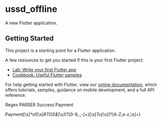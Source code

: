 # ussd_offline

A new Flutter application.

## Getting Started

This project is a starting point for a Flutter application.

A few resources to get you started if this is your first Flutter project:

- [Lab: Write your first Flutter app](https://flutter.dev/docs/get-started/codelab)
- [Cookbook: Useful Flutter samples](https://flutter.dev/docs/cookbook)

For help getting started with Flutter, view our
[online documentation](https://flutter.dev/docs), which offers tutorials,
samples, guidance on mobile development, and a full API reference.


Regex PARSER Success Payment

Payment[\s]*of[\s]*RTGS\$[\s]*(?<amount>[0-9\,\.,-]+)[\s]*To[\s]*(?<merchantDetails>[A-Z,a-z,\s]+)
